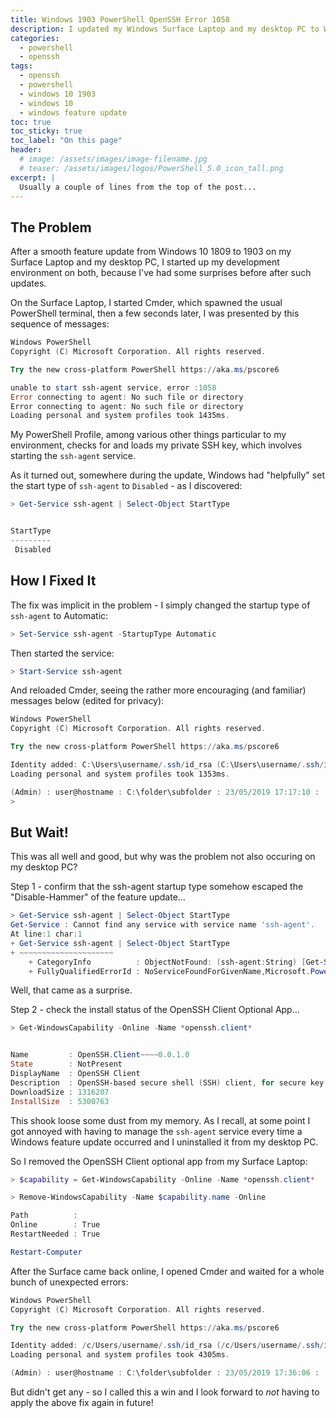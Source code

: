 ```yaml
---
title: Windows 1903 PowerShell OpenSSH Error 1058
description: I updated my Windows Surface Laptop and my desktop PC to Windows 10 version 1903 today and got an error when starting PowerShell.
categories:
  - powershell
  - openssh
tags:
  - openssh
  - powershell
  - windows 10 1903
  - windows 10
  - windows feature update
toc: true
toc_sticky: true
toc_label: "On this page"
header:
  # image: /assets/images/image-filename.jpg
  # teaser: /assets/images/logos/PowerShell_5.0_icon_tall.png
excerpt: |
  Usually a couple of lines from the top of the post...
---
```


## The Problem

After a smooth feature update from Windows 10 1809 to 1903 on my Surface Laptop and my desktop PC, I started up my development environment on both, because I've had some surprises before after such updates.

On the Surface Laptop, I started Cmder, which spawned the usual PowerShell terminal, then a few seconds later, I was presented by this sequence of messages:

```powershell
Windows PowerShell
Copyright (C) Microsoft Corporation. All rights reserved.

Try the new cross-platform PowerShell https://aka.ms/pscore6

unable to start ssh-agent service, error :1058
Error connecting to agent: No such file or directory
Error connecting to agent: No such file or directory
Loading personal and system profiles took 1435ms.
```

My PowerShell Profile, among various other things particular to my environment, checks for and loads my private SSH key, which involves starting the `ssh-agent` service.

As it turned out, somewhere during the update, Windows had "helpfully" set the start type of `ssh-agent` to `Disabled` - as I discovered:

```powershell
> Get-Service ssh-agent | Select-Object StartType


StartType
---------
 Disabled
```

## How I Fixed It

The fix was implicit in the problem - I simply changed the startup type of `ssh-agent` to Automatic:

```powershell
> Set-Service ssh-agent -StartupType Automatic
```

Then started the service:

```powershell
> Start-Service ssh-agent
```

And reloaded Cmder, seeing the rather more encouraging (and familiar) messages below (edited for privacy):

```powershell
Windows PowerShell
Copyright (C) Microsoft Corporation. All rights reserved.

Try the new cross-platform PowerShell https://aka.ms/pscore6

Identity added: C:\Users\username/.ssh/id_rsa (C:\Users\username/.ssh/id_rsa)
Loading personal and system profiles took 1353ms.

(Admin) : user@hostname : C:\folder\subfolder : 23/05/2019 17:17:10 :
>
```

## But Wait!

This was all well and good, but why was the problem not also occuring on my desktop PC?

Step 1 - confirm that the ssh-agent startup type somehow escaped the "Disable-Hammer" of the feature update...

```powershell
> Get-Service ssh-agent | Select-Object StartType
Get-Service : Cannot find any service with service name 'ssh-agent'.
At line:1 char:1
+ Get-Service ssh-agent | Select-Object StartType
+ ~~~~~~~~~~~~~~~~~~~~~
    + CategoryInfo          : ObjectNotFound: (ssh-agent:String) [Get-Service], ServiceCommandException
    + FullyQualifiedErrorId : NoServiceFoundForGivenName,Microsoft.PowerShell.Commands.GetServiceCommand
```

Well, that came as a surprise.

Step 2 - check the install status of the OpenSSH Client Optional App...

```powershell
> Get-WindowsCapability -Online -Name *openssh.client*


Name         : OpenSSH.Client~~~~0.0.1.0
State        : NotPresent
DisplayName  : OpenSSH Client
Description  : OpenSSH-based secure shell (SSH) client, for secure key management and access to remote machines.
DownloadSize : 1316207
InstallSize  : 5300763
```

This shook loose some dust from my memory. As I recall, at some point I got annoyed with having to manage the `ssh-agent` service every time a Windows feature update occurred and I uninstalled it from my desktop PC.

So I removed the OpenSSH Client optional app from my Surface Laptop:

```powershell
> $capability = Get-WindowsCapability -Online -Name *openssh.client*
```

```powershell
> Remove-WindowsCapability -Name $capability.name -Online

Path          :
Online        : True
RestartNeeded : True

Restart-Computer
```

After the Surface came back online, I opened Cmder and waited for a whole bunch of unexpected errors:

```powershell
Windows PowerShell
Copyright (C) Microsoft Corporation. All rights reserved.

Try the new cross-platform PowerShell https://aka.ms/pscore6

Identity added: /c/Users/username/.ssh/id_rsa (/c/Users/username/.ssh/id_rsa)
Loading personal and system profiles took 4305ms.

(Admin) : user@hostname : C:\folder\subfolder : 23/05/2019 17:36:06 :
```

But didn't get any - so I called this a win and I look forward to *not* having to apply the above fix again in future!